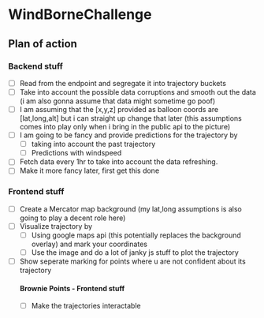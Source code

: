 # WindBorneChallenge

## Plan of action
### Backend stuff
- [ ] Read from the endpoint and segregate it into trajectory buckets
- [ ] Take into account the possible data corruptions and smooth out the data (i am also gonna assume that data might sometime go poof)
- [ ] I am assuming that the [x,y,z] provided as balloon coords are [lat,long,alt] but i can straight up change that later (this assumptions comes into play only when i bring in the public api to the picture)
- [ ] I am going to be fancy and provide predictions for the trajectory by 
    - [ ] taking into account the past trajectory
    - [ ] Predictions with windspeed
- [ ] Fetch data every 1hr to take into account the data refreshing.
- [ ] Make it more fancy later, first get this done

### Frontend stuff
- [ ] Create a Mercator map background (my lat,long assumptions is also going to play a decent role here)
- [ ] Visualize trajectory by
    - [ ] Using google maps api (this potentially replaces the background overlay) and mark your coordinates
    - [ ] Use the image and do a lot of janky js stuff to plot the trajectory
- [ ] Show seperate marking for points where u are not confident about its trajectory
    #### Brownie Points - Frontend stuff
    - [ ] Make the trajectories interactable






